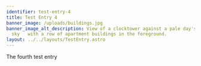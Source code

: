 ```yaml
---
identifier: test-entry-4
title: Test Entry 4
banner_image: /uploads/buildings.jpg
banner_image_alt_description: View of a clocktower against a pale day's
  sky   with a row of apartment buildings in the foreground.
layout: ../../layouts/TestEntry.astro
---
```

The fourth test entry